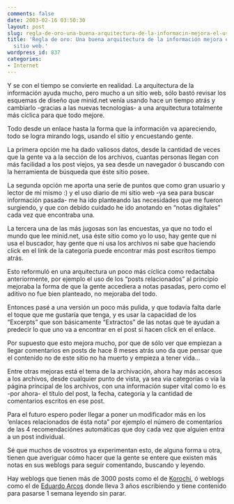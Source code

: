 ```yaml
---
comments: false
date: 2003-02-16 03:50:30
layout: post
slug: regla-de-oro-una-buena-arquitectura-de-la-informacin-mejora-el-uso-de-cualquier-sitio-web
title: 'Regla de oro: Una buena arquitectura de la información mejora el uso de cualquier
  sitio web.'
wordpress_id: 837
categories:
- Internet
---
```


Y se con el tiempo se convierte en realidad. La arquitectura de la información ayuda mucho, pero mucho a un sitio web, sólo bastó revisar los esquemas de diseño que minid.net venía usando hace un tiempo atrás y cambiarlo -gracias a las nuevas tecnologías- a una arquitectura totalmente más cíclica para que todo mejore.





Todo desde un enlace hasta la forma que la información va apareciendo, todo se logra mirando logs, usando el sitio y encuestando gente.





La primera opción me ha dado valiosos datos, desde la cantidad de veces que la gente va a la sección de los archivos, cuantas personas llegan con más facilidad a los post viejos, ya sea desde un navegador ó buscando con la herramienta de búsqueda que éste sitio posee.





La segunda opción me aporta una serie de puntos que como gran usuario y lector de mí mismo :) y el uso diario de mi sitio web -ya sea para buscar información pasada- me ha ido planteando las necesidades que me fueron surgiendo, y que con debido cuidado he ido anotando en “notas digitales” cada vez que encontraba una.





La tercera una de las más jugosas son las encuestas, ya que no todo el mundo que lee minid.net, usa éste sitio como yo lo uso, hay gente que ni usa el buscador, hay gente que ni usa los archivos ni sabe que haciendo click en el link de la categoría puede encontrar más post escritos tiempo atrás.





Esto reformuló en una arquitectura un poco más cíclica como redactaba anteriormente, por ejemplo el uso de los “posts relacionados” al principio mejoraba la forma de que la gente accediera a notas pasadas, pero como el aditivo no fue bien planteado, no mejoraba del todo.





Entonces pasé a una versión un poco más pulida, y que todavía falta darle el toque que me gustaría que tenga, y es usar la capacidad de los “Excerpts” que son básicamente “Extractos” de las notas que te ayudan a predecir lo que uno va a encontrar en el post si hacen click en el enlace.





Por supuesto que esto mejora mucho, por que de sólo ver que empiezan a llegar comentarios en posts de hace 8 meses atrás uno da que pensar que el contenido no de este sitio no ha muerto y empieza a tener vida…





Entre otras mejoras está el tema de la archivación, ahora hay más accesos a los archivos, desde cualquier punto de vista, ya sea vía categorías o vía la página principal de los archivos, con una información super vital como lo es -por ahora- el título del post, la fecha, categoría y la cantidad de comentarios escritos en ese post.





Para el futuro espero poder llegar a poner un modificador más en los &#8216;enlaces relacionados de ésta nota” por ejemplo el número de comentarios de las 4 recomendaciónes automáticas que doy cada vez que alguien entra a un post individual.





Sé que muchos de vosotros ya experimentan esto, de alguna forma u otra, tienen que averiguar cómo hacer que la gente se entere que existen más notas en sus weblogs para seguir comentando, buscando y leyendo.





Hay weblogs que tienen más de 3000 posts como el de [Korochi](http://www.korochi.com), ó weblogs como el de [Eduardo Arcos](http://www.alt1040.com) donde lleva 3 años escribiendo y tiene contenido para pasarse 1 semana leyendo sin parar.




 
